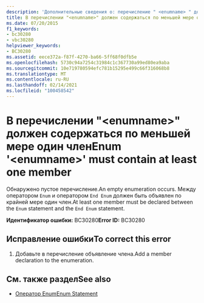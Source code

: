 ```yaml
---
description: 'Дополнительные сведения о: перечисление " <enumname> " должно содержать по крайней мере один член'
title: В перечислении "<enumname>" должен содержаться по меньшей мере один член
ms.date: 07/20/2015
f1_keywords:
- bc30280
- vbc30280
helpviewer_keywords:
- BC30280
ms.assetid: eece372a-f87f-4270-ba66-5ff68f0dfb5e
ms.openlocfilehash: 5730c94a7254c31984c1c367730a99ed80ea9aba
ms.sourcegitcommit: 10e719780594efc781b15295e499c66f316068b8
ms.translationtype: MT
ms.contentlocale: ru-RU
ms.lasthandoff: 02/14/2021
ms.locfileid: "100458542"
---
```

# <a name="enum-enumname-must-contain-at-least-one-member"></a><span data-ttu-id="88c59-103">В перечислении "\<enumname>" должен содержаться по меньшей мере один член</span><span class="sxs-lookup"><span data-stu-id="88c59-103">Enum '\<enumname>' must contain at least one member</span></span>

<span data-ttu-id="88c59-104">Обнаружено пустое перечисление.</span><span class="sxs-lookup"><span data-stu-id="88c59-104">An empty enumeration occurs.</span></span> <span data-ttu-id="88c59-105">Между оператором `Enum` и оператором `End Enum` должен быть объявлен по крайней мере один член.</span><span class="sxs-lookup"><span data-stu-id="88c59-105">At least one member must be declared between the `Enum` statement and the `End Enum` statement.</span></span>  
  
 <span data-ttu-id="88c59-106">**Идентификатор ошибки:** BC30280</span><span class="sxs-lookup"><span data-stu-id="88c59-106">**Error ID:** BC30280</span></span>  
  
## <a name="to-correct-this-error"></a><span data-ttu-id="88c59-107">Исправление ошибки</span><span class="sxs-lookup"><span data-stu-id="88c59-107">To correct this error</span></span>  
  
1. <span data-ttu-id="88c59-108">Добавьте в перечисление объявление члена.</span><span class="sxs-lookup"><span data-stu-id="88c59-108">Add a member declaration to the enumeration.</span></span>  
  
## <a name="see-also"></a><span data-ttu-id="88c59-109">См. также раздел</span><span class="sxs-lookup"><span data-stu-id="88c59-109">See also</span></span>

- [<span data-ttu-id="88c59-110">Оператор Enum</span><span class="sxs-lookup"><span data-stu-id="88c59-110">Enum Statement</span></span>](../language-reference/statements/enum-statement.md)
